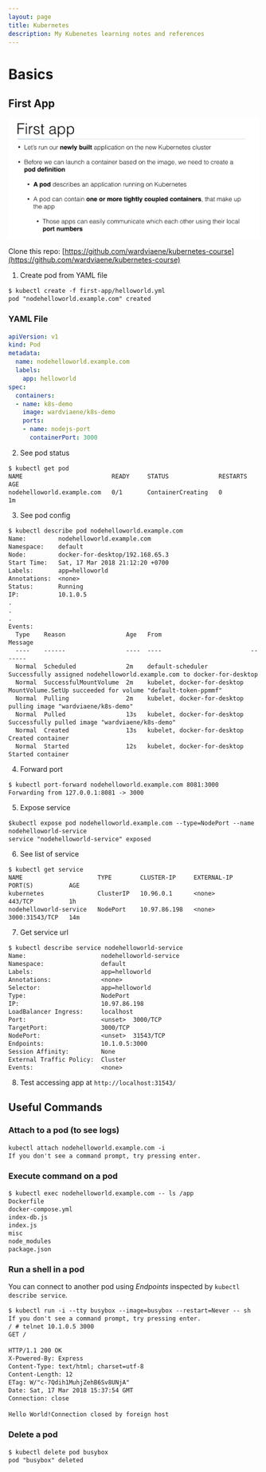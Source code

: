```yaml
---
layout: page
title: Kubernetes
description: My Kubenetes learning notes and references
---
```


# Basics

## First App

![](img/first_app.png)

Clone this repo: [https://github.com/wardviaene/kubernetes-course](https://github.com/wardviaene/kubernetes-course)

1) Create pod from YAML file

```
$ kubectl create -f first-app/helloworld.yml
pod "nodehelloworld.example.com" created
```

### YAML File

```yaml
apiVersion: v1
kind: Pod
metadata:
  name: nodehelloworld.example.com
  labels:
    app: helloworld
spec:
  containers:
  - name: k8s-demo
    image: wardviaene/k8s-demo
    ports:
    - name: nodejs-port
      containerPort: 3000
```

2) See pod status

```
$ kubectl get pod
NAME                         READY     STATUS              RESTARTS   AGE
nodehelloworld.example.com   0/1       ContainerCreating   0          1m
```

3) See pod config

```
$ kubectl describe pod nodehelloworld.example.com
Name:         nodehelloworld.example.com
Namespace:    default
Node:         docker-for-desktop/192.168.65.3
Start Time:   Sat, 17 Mar 2018 21:12:20 +0700
Labels:       app=helloworld
Annotations:  <none>
Status:       Running
IP:           10.1.0.5
.
.
.
Events:
  Type    Reason                 Age   From                         Message
  ----    ------                 ----  ----                         -------
  Normal  Scheduled              2m    default-scheduler            Successfully assigned nodehelloworld.example.com to docker-for-desktop
  Normal  SuccessfulMountVolume  2m    kubelet, docker-for-desktop  MountVolume.SetUp succeeded for volume "default-token-ppmmf"
  Normal  Pulling                2m    kubelet, docker-for-desktop  pulling image "wardviaene/k8s-demo"
  Normal  Pulled                 13s   kubelet, docker-for-desktop  Successfully pulled image "wardviaene/k8s-demo"
  Normal  Created                13s   kubelet, docker-for-desktop  Created container
  Normal  Started                12s   kubelet, docker-for-desktop  Started container
```

4) Forward port

```
$ kubectl port-forward nodehelloworld.example.com 8081:3000
Forwarding from 127.0.0.1:8081 -> 3000
```

5) Expose service

```
$kubectl expose pod nodehelloworld.example.com --type=NodePort --name nodehelloworld-service
service "nodehelloworld-service" exposed
```

6) See list of service

```
$ kubectl get service
NAME                     TYPE        CLUSTER-IP     EXTERNAL-IP   PORT(S)          AGE
kubernetes               ClusterIP   10.96.0.1      <none>        443/TCP          1h
nodehelloworld-service   NodePort    10.97.86.198   <none>        3000:31543/TCP   14m
```

7) Get service url

```
$ kubectl describe service nodehelloworld-service
Name:                     nodehelloworld-service
Namespace:                default
Labels:                   app=helloworld
Annotations:              <none>
Selector:                 app=helloworld
Type:                     NodePort
IP:                       10.97.86.198
LoadBalancer Ingress:     localhost
Port:                     <unset>  3000/TCP
TargetPort:               3000/TCP
NodePort:                 <unset>  31543/TCP
Endpoints:                10.1.0.5:3000
Session Affinity:         None
External Traffic Policy:  Cluster
Events:                   <none>
```

8) Test accessing app at `http://localhost:31543/`

## Useful Commands

### Attach to a pod (to see logs)

```
kubectl attach nodehelloworld.example.com -i
If you don't see a command prompt, try pressing enter.
```

###  Execute command on a pod

```
$ kubectl exec nodehelloworld.example.com -- ls /app
Dockerfile
docker-compose.yml
index-db.js
index.js
misc
node_modules
package.json
```

### Run a shell in a pod

You can connect to another pod using *Endpoints* inspected by `kubectl describe service`.

```
$ kubectl run -i --tty busybox --image=busybox --restart=Never -- sh
If you don't see a command prompt, try pressing enter.
/ # telnet 10.1.0.5 3000
GET /

HTTP/1.1 200 OK
X-Powered-By: Express
Content-Type: text/html; charset=utf-8
Content-Length: 12
ETag: W/"c-7Qdih1MuhjZehB6Sv8UNjA"
Date: Sat, 17 Mar 2018 15:37:54 GMT
Connection: close

Hello World!Connection closed by foreign host
```

### Delete a pod

```
$ kubectl delete pod busybox
pod "busybox" deleted
```
